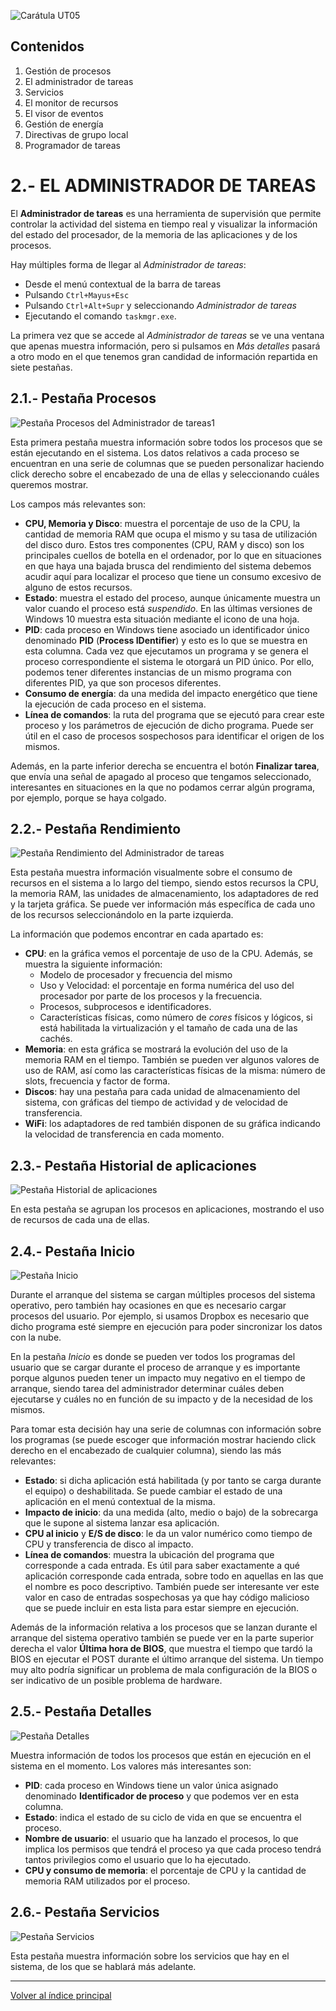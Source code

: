 <link rel="stylesheet" href="../styles.css">

![Carátula UT05](imgs/caratula_ut05.png)

## Contenidos

1. Gestión de procesos
2. El administrador de tareas
3. Servicios
4. El monitor de recursos
5. El visor de eventos
6. Gestión de energía
7. Directivas de grupo local
8. Programador de tareas


# 2.- EL ADMINISTRADOR DE TAREAS

El **Administrador de tareas** es una herramienta de supervisión que permite controlar la actividad del sistema en tiempo real y visualizar la información del estado del procesador, de la memoria de las aplicaciones y de los procesos.

Hay múltiples forma de llegar al *Administrador de tareas*:

- Desde el menú contextual de la barra de tareas
- Pulsando `Ctrl+Mayus+Esc`
- Pulsando `Ctrl+Alt+Supr` y seleccionando *Administrador de tareas*
- Ejecutando el comando `taskmgr.exe`.

La primera vez que se accede al *Administrador de tareas* se ve una ventana que apenas muestra información, pero si pulsamos en *Más detalles* pasará a otro modo en el que tenemos gran candidad de información repartida en siete pestañas.

## 2.1.- Pestaña Procesos

![Pestaña Procesos del Administrador de tareas1](imgs/taskmgr_procesos.png)

Esta primera pestaña muestra información sobre todos los procesos que se están ejecutando en el sistema. Los datos relativos a cada proceso se encuentran en una serie de columnas que se pueden personalizar haciendo click derecho sobre el encabezado de una de ellas y seleccionando cuáles queremos mostrar.

Los campos más relevantes son:

- **CPU, Memoria y Disco**: muestra el porcentaje de uso de la CPU, la cantidad de memoria RAM que ocupa el mismo y su tasa de utilización del disco duro. Estos tres componentes (CPU, RAM y disco) son los principales cuellos de botella en el ordenador, por lo que en situaciones en que haya una bajada brusca del rendimiento del sistema debemos acudir aquí para localizar el proceso que tiene un consumo excesivo de alguno de estos recursos.
- **Estado**: muestra el estado del proceso, aunque únicamente muestra un valor cuando el proceso está *suspendido*. En las últimas versiones de Windows 10 muestra esta situación mediante el icono de una hoja.
- **PID**: cada proceso en Windows tiene asociado un identificador único denominado **PID** (**Process IDentifier**) y esto es lo que se muestra en esta columna. Cada vez que ejecutamos un programa y se genera el proceso correspondiente el sistema le otorgará un PID único. Por ello, podemos tener diferentes instancias de un mismo programa con diferentes PID, ya que son procesos diferentes.
- **Consumo de energía**: da una medida del impacto energético que tiene la ejecución de cada proceso en el sistema.
- **Línea de comandos**: la ruta del programa que se ejecutó para crear este proceso y los parámetros de ejecución de dicho programa. Puede ser útil en el caso de procesos sospechosos para identificar el origen de los mismos.

Además, en la parte inferior derecha se encuentra el botón **Finalizar tarea**, que envía una señal de apagado al proceso que tengamos seleccionado, interesantes en situaciones en la que no podamos cerrar algún programa, por ejemplo, porque se haya colgado.


## 2.2.- Pestaña Rendimiento

![Pestaña Rendimiento del Administrador de tareas](imgs/taskmgr_rendimiento.png)

Esta pestaña muestra información visualmente sobre el consumo de recursos en el sistema a lo largo del tiempo, siendo estos recursos la CPU, la memoria RAM, las unidades de almacenamiento, los adaptadores de red y la tarjeta gráfica. Se puede ver información más específica de cada uno de los recursos seleccionándolo en la parte izquierda.

La información que podemos encontrar en cada apartado es:

- **CPU**: en la gráfica vemos el porcentaje de uso de la CPU. Además, se muestra la siguiente información:
  - Modelo de procesador y frecuencia del mismo
  - Uso y Velocidad: el porcentaje en forma numérica del uso del procesador por parte de los procesos y la frecuencia.
  - Procesos, subprocesos e identificadores.
  - Características físicas, como número de *cores* físicos y lógicos, si está habilitada la virtualización y el tamaño de cada una de las cachés.
- **Memoria**: en esta gráfica se mostrará la evolución del uso de la memoria RAM en el tiempo. También se pueden ver algunos valores de uso de RAM, así como las características físicas de la misma: número de slots, frecuencia y factor de forma.
- **Discos**: hay una pestaña para cada unidad de almacenamiento del sistema, con gráficas del tiempo de actividad y de velocidad de transferencia.
- **WiFi**: los adaptadores de red también disponen de su gráfica indicando la velocidad de transferencia en cada momento.


## 2.3.- Pestaña Historial de aplicaciones

![Pestaña Historial de aplicaciones](imgs/taskmgr_historial.png)

En esta pestaña se agrupan los procesos en aplicaciones, mostrando el uso de recursos de cada una de ellas.

## 2.4.- Pestaña Inicio

![Pestaña Inicio](imgs/taskmgr_inicio.png)

Durante el arranque del sistema se cargan múltiples procesos del sistema operativo, pero también hay ocasiones en que es necesario cargar procesos del usuario. Por ejemplo, si usamos Dropbox es necesario que dicho programa esté siempre en ejecución para poder sincronizar los datos con la nube. 

En la pestaña *Inicio* es donde se pueden ver todos los programas del usuario que se cargar durante el proceso de arranque y es importante porque algunos pueden tener un impacto muy negativo en el tiempo de arranque, siendo tarea del administrador determinar cuáles deben ejecutarse y cuáles no en función de su impacto y de la necesidad de los mismos.

Para tomar esta decisión hay una serie de columnas con información sobre los programas (se puede escoger que información mostrar haciendo click derecho en el encabezado de cualquier columna), siendo las más relevantes:

- **Estado**: si dicha aplicación está habilitada (y por tanto se carga durante el equipo) o deshabilitada. Se puede cambiar el estado de una aplicación en el menú contextual de la misma.
- **Impacto de inicio**: da una medida (alto, medio o bajo) de la sobrecarga que le supone al sistema lanzar esa aplicación.
- **CPU al inicio** y **E/S de disco**: le da un valor numérico como tiempo de CPU y transferencia de disco al impacto.
- **Línea de comandos**: muestra la ubicación del programa que corresponde a cada entrada. Es útil para saber exactamente a qué aplicación corresponde cada entrada, sobre todo en aquellas en las que el nombre es poco descriptivo. También puede ser interesante ver este valor en caso de entradas sospechosas ya que hay código malicioso que se puede incluir en esta lista para estar siempre en ejecución.

Además de la información relativa a los procesos que se lanzan durante el arranque del sistema operativo también se puede ver en la parte superior derecha el valor **Última hora de BIOS**, que muestra el tiempo que tardó la BIOS en ejecutar el POST durante el último arranque del sistema. Un tiempo muy alto podría significar un problema de mala configuración de la BIOS o ser indicativo de un posible problema de hardware.


## 2.5.- Pestaña Detalles

![Pestaña Detalles](imgs/taskmgr_detalles.png)

Muestra información de todos los procesos que están en ejecución en el sistema en el momento. Los valores más interesantes son:

- **PID**: cada proceso en Windows tiene un valor única asignado denominado **Identificador de proceso** y que podemos ver en esta columna.
- **Estado**: indica el estado de su ciclo de vida en que se encuentra el proceso.
- **Nombre de usuario**: el usuario que ha lanzado el procesos, lo que implica los permisos que tendrá el proceso ya que cada proceso tendrá tantos privilegios como el usuario que lo ha ejecutado.
- **CPU y consumo de memoria**: el porcentaje de CPU y la cantidad de memoria RAM utilizados por el proceso.


## 2.6.- Pestaña Servicios

![Pestaña Servicios](imgs/taskmgr_servicios.png)

Esta pestaña muestra información sobre los servicios que hay en el sistema, de los que se hablará más adelante.

***
[Volver al índice principal](index_UT05.md)